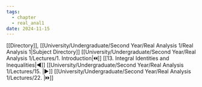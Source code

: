 ```yaml
---
tags:
  - chapter
  - real_anal1
date: 2024-11-15
---
```

[[Directory]], [[University/Undergraduate/Second Year/Real Analysis 1/Real Analysis 1|Subject Directory]]
[[University/Undergraduate/Second Year/Real Analysis 1/Lectures/1. Introduction|🞀🞀]] [[13. Integral Identities and Inequalities|◀]] [[University/Undergraduate/Second Year/Real Analysis 1/Lectures/15. |▶]] [[University/Undergraduate/Second Year/Real Analysis 1/Lectures/22. |🞂🞂]]
# 
## 
### 